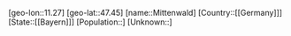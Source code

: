 ﻿---
location: [47.45,11.27]
type: City
tags:
- geo/City


SpocWebEntityId: 32514
isDeleted: false
confidential: public

---
[geo-lon::11.27]
[geo-lat::47.45]
[name::Mittenwald]
[Country::[[Germany]]]
[State::[[Bayern]]]
[Population::]
[Unknown::]

